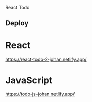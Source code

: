 React Todo

## Deploy

# React

https://react-todo-2-johan.netlify.app/

# JavaScript

https://todo-js-johan.netlify.app/
